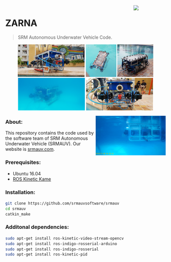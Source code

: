 <img src="https://www.srmist.edu.in/sites/all/themes/srmuniversity/main_layout/images/logo.png" width=20% align="right">

# ZARNA

> SRM Autonomous Underwater Vehicle Code.


<p align='center'>
  <img src='docs/assets/one.jpg' width='210px'/>
  <img src='docs/assets/three.jpg' width='96'/>
  <img src='docs/assets/five.jpg' width='113'/>
  <img src='docs/assets/four.jpg' width='210'/>
  <img src='docs/assets/two.jpg' width='210'/>
</p>

<img src='docs/assets/one.gif' width=220 align="right">

### About:
This repository contains the code used by the software team of SRM Autonomous Underwater Vehicle (SRMAUV). Our website is [srmauv.com](http://www.srmauv.com).


### Prerequisites:

- Ubuntu 16.04
- [ROS Kinetic Kame](http://wiki.ros.org/kinetic#Installation)

### Installation:
```bash
git clone https://github.com/srmauvsoftware/srmauv
cd srmauv
catkin_make
```

### Additonal dependencies:

```bash
sudo apt-get install ros-kinetic-video-stream-opencv 
sudo apt-get install ros-indigo-rosserial-arduino    
sudo apt-get install ros-indigo-rosserial    
sudo apt-get install ros-kinetic-pid    
```
